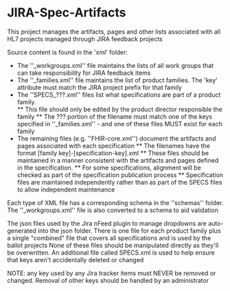 # JIRA-Spec-Artifacts
This project manages the artifacts, pages and other lists associated with all HL7 projects managed through JIRA feedback projects

Source content is found in the 'xml' folder:
* The ''_workgroups.xml'' file maintains the lists of all work groups that can take responsibility for JIRA feedback items
* The ''_families.xml'' file maintains the list of product families.  The 'key' attribute must match the JIRA project prefix for that family
* The ''SPECS_???.xml'' files list what specifications are part of a product family.  
** This file should only be edited by the product director responsible the family
** The ??? portion of the filename must match one of the keys specified in ''_families.xml'' - and one of these files MUST exist for each family
* The remaining files (e.g. ''FHIR-core.xml'') document the artifacts and pages associated with each specification
** The filenames have the format [family key]-[specification-key].xml
** These files should be maintained in a manner consistent with the artifacts and pages defined in the specification.
** For some specifications, alignment will be checked as part of the specification publication process
** Specification files are maintained independently rather than as part of the SPECS files to allow independent maintenance

Each type of XML file has a corresponding schema in the ''schemas'' folder.  The ''_workgroups.xml'' file is also converted to a schema to aid validation

The json files used by the Jira nFeed plugin to manage dropdowns are auto-generated into the json folder.
There is one file for each product family plus a single "combined" file that covers all specifications and is used by the ballot projects
None of these files should be manipulated directly as they'll be overwritten.
An additional file called SPECS.xml is used to help ensure that keys aren't accidentally deleted or changed

NOTE: any key used by any Jira tracker items must NEVER be removed or changed.  Removal of other keys should be handled by an administrator